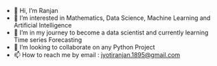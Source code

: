 - 👋 Hi, I’m Ranjan
- 👀 I’m interested in Mathematics, Data Science, Machine Learning and Artificial Intelligence
- 🌱 I’m in my journey to become a data scientist and currently learning Time series Forecasting
- 💞️ I’m looking to collaborate on any Python Project
- 📫 How to reach me by email : jyotiranjan.1895@gmail.com

<!---
ranjan717/ranjan717 is a ✨ special ✨ repository because its `README.md` (this file) appears on your GitHub profile.
You can click the Preview link to take a look at your changes.
--->
